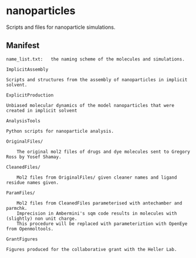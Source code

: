 # nanoparticles

Scripts and files for nanoparticle simulations.

## Manifest

```
name_list.txt:   the naming scheme of the molecules and simulations.
```

`ImplicitAssembly`
```
Scripts and structures from the assembly of nanoparticles in implicit solvent.
```

`ExplicitProduction`
```
Unbiased molecular dynamics of the model nanoparticles that were created in implicit solvent
```

`AnalysisTools`
```
Python scripts for nanoparticle analysis.
```

`OriginalFiles/`

```
    The original mol2 files of drugs and dye molecules sent to Gregory Ross by Yosef Shamay.
```

`CleanedFiles/`

```
    Mol2 files from OriginalFiles/ given cleaner names and ligand residue names given.
```

`ParamFiles/`

```
    Mol2 files from CleanedFiles parameterised with antechamber and parmchk.
    Imprecision in Ambermini's sqm code results in molecules with (slightly) non unit charge.
    This procedure will be replaced with parameteriztion with OpenEye from Openmoltools.
```

`GrantFigures`
```
Figures produced for the collaborative grant with the Heller Lab.
```
